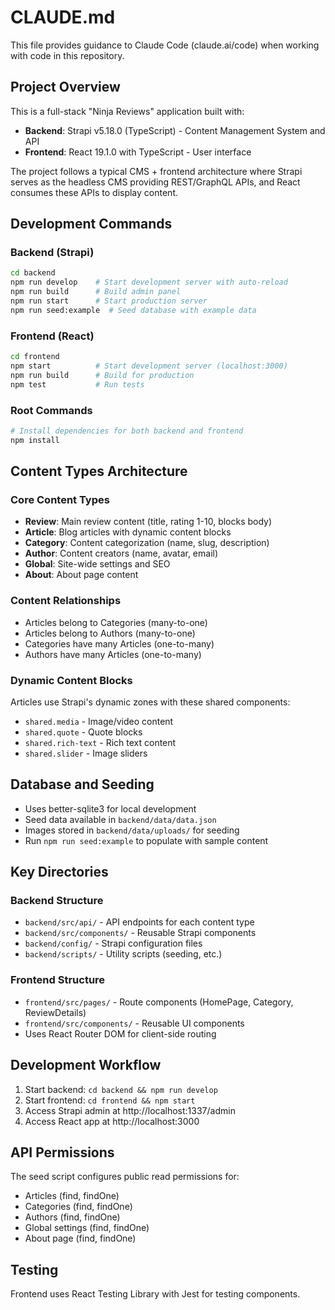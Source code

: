 # CLAUDE.md

This file provides guidance to Claude Code (claude.ai/code) when working with code in this repository.

## Project Overview

This is a full-stack "Ninja Reviews" application built with:
- **Backend**: Strapi v5.18.0 (TypeScript) - Content Management System and API
- **Frontend**: React 19.1.0 with TypeScript - User interface

The project follows a typical CMS + frontend architecture where Strapi serves as the headless CMS providing REST/GraphQL APIs, and React consumes these APIs to display content.

## Development Commands

### Backend (Strapi)
```bash
cd backend
npm run develop    # Start development server with auto-reload
npm run build      # Build admin panel
npm run start      # Start production server
npm run seed:example  # Seed database with example data
```

### Frontend (React)
```bash
cd frontend
npm start          # Start development server (localhost:3000)
npm run build      # Build for production
npm test           # Run tests
```

### Root Commands
```bash
# Install dependencies for both backend and frontend
npm install
```

## Content Types Architecture

### Core Content Types
- **Review**: Main review content (title, rating 1-10, blocks body)
- **Article**: Blog articles with dynamic content blocks
- **Category**: Content categorization (name, slug, description)
- **Author**: Content creators (name, avatar, email)
- **Global**: Site-wide settings and SEO
- **About**: About page content

### Content Relationships
- Articles belong to Categories (many-to-one)
- Articles belong to Authors (many-to-one)
- Categories have many Articles (one-to-many)
- Authors have many Articles (one-to-many)

### Dynamic Content Blocks
Articles use Strapi's dynamic zones with these shared components:
- `shared.media` - Image/video content
- `shared.quote` - Quote blocks
- `shared.rich-text` - Rich text content
- `shared.slider` - Image sliders

## Database and Seeding

- Uses better-sqlite3 for local development
- Seed data available in `backend/data/data.json`
- Images stored in `backend/data/uploads/` for seeding
- Run `npm run seed:example` to populate with sample content

## Key Directories

### Backend Structure
- `backend/src/api/` - API endpoints for each content type
- `backend/src/components/` - Reusable Strapi components
- `backend/config/` - Strapi configuration files
- `backend/scripts/` - Utility scripts (seeding, etc.)

### Frontend Structure
- `frontend/src/pages/` - Route components (HomePage, Category, ReviewDetails)
- `frontend/src/components/` - Reusable UI components
- Uses React Router DOM for client-side routing

## Development Workflow

1. Start backend: `cd backend && npm run develop`
2. Start frontend: `cd frontend && npm start`
3. Access Strapi admin at http://localhost:1337/admin
4. Access React app at http://localhost:3000

## API Permissions

The seed script configures public read permissions for:
- Articles (find, findOne)
- Categories (find, findOne)
- Authors (find, findOne)
- Global settings (find, findOne)
- About page (find, findOne)

## Testing

Frontend uses React Testing Library with Jest for testing components.